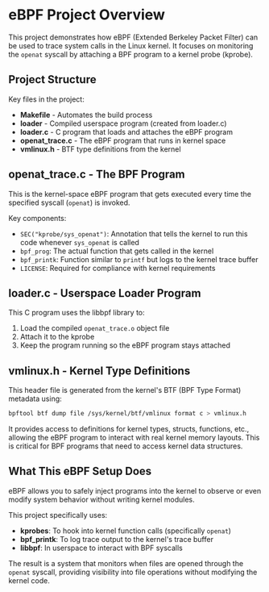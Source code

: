 # eBPF Project Overview

This project demonstrates how eBPF (Extended Berkeley Packet Filter) can be used to trace system calls in the Linux kernel. It focuses on monitoring the `openat` syscall by attaching a BPF program to a kernel probe (kprobe).

## Project Structure

Key files in the project:

- **Makefile** - Automates the build process
- **loader** - Compiled userspace program (created from loader.c)
- **loader.c** - C program that loads and attaches the eBPF program
- **openat_trace.c** - The eBPF program that runs in kernel space
- **vmlinux.h** - BTF type definitions from the kernel

## openat_trace.c - The BPF Program

This is the kernel-space eBPF program that gets executed every time the specified syscall (`openat`) is invoked.

Key components:
- `SEC("kprobe/sys_openat")`: Annotation that tells the kernel to run this code whenever `sys_openat` is called
- `bpf_prog`: The actual function that gets called in the kernel
- `bpf_printk`: Function similar to `printf` but logs to the kernel trace buffer
- `LICENSE`: Required for compliance with kernel requirements

## loader.c - Userspace Loader Program

This C program uses the libbpf library to:

1. Load the compiled `openat_trace.o` object file
2. Attach it to the kprobe
3. Keep the program running so the eBPF program stays attached

## vmlinux.h - Kernel Type Definitions

This header file is generated from the kernel's BTF (BPF Type Format) metadata using:

```bash
bpftool btf dump file /sys/kernel/btf/vmlinux format c > vmlinux.h
```

It provides access to definitions for kernel types, structs, functions, etc., allowing the eBPF program to interact with real kernel memory layouts. This is critical for BPF programs that need to access kernel data structures.

## What This eBPF Setup Does

eBPF allows you to safely inject programs into the kernel to observe or even modify system behavior without writing kernel modules.

This project specifically uses:
- **kprobes**: To hook into kernel function calls (specifically `openat`)
- **bpf_printk**: To log trace output to the kernel's trace buffer
- **libbpf**: In userspace to interact with BPF syscalls

The result is a system that monitors when files are opened through the `openat` syscall, providing visibility into file operations without modifying the kernel code.
